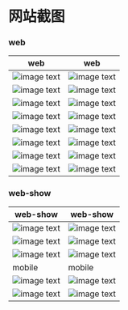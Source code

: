 # 网站截图

### web

|                     web                      |                     web                     |
|:--------------------------------------------:|:-------------------------------------------:|
| ![image text](./image/web/register.png)  |  ![image text](./image/web/login.png)   |
| ![image text](./image/web/dashboard.png) | ![image text](./image/web/article.png)  |
|   ![image text](./image/web/edit.png)    |   ![image text](./image/web/tags.png)   |
| ![image text](./image/web/category.png)  | ![image text](./image/web/comment.png)  |
|   ![image text](./image/web/user.png)    |   ![image text](./image/web/role.png)   |
|   ![image text](./image/web/menu.png)    | ![image text](./image/web/dictType.png) |
| ![image text](./image/web/dictData.png)  |   ![image text](./image/web/log.png)    |
| ![image text](./image/web/log-view.png)  |  ![image text](./image/web/online.png)  |

### web-show

| web-show                                               | web-show                                               |
|--------------------------------------------------------|--------------------------------------------------------|
| ![image text](./image/web-show/index.png)          | ![image text](./image/web-show/index-dark.png)     |
| ![image text](./image/web-show/article.png)        | ![image text](./image/web-show/back.png)           |
| ![image text](./image/web-show/category.png)       | ![image text](./image/web-show/search.png)         |
| mobile                                                 |  mobile                                                       |
| ![image text](./image/web-show/mobile-index.png)   | ![image text](./image/web-show/mobile-side.png)    |
| ![image text](./image/web-show/mobile-article.png) | ![image text](./image/web-show/mobile-comment.png) |

